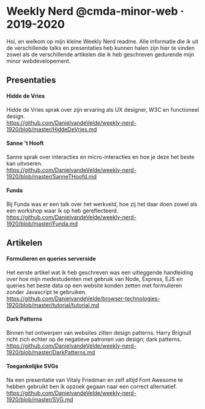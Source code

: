 # Weekly Nerd @cmda-minor-web · 2019-2020

Hoi, en welkom op mijn kleine Weekly Nerd readme.
Alle informatie die ik uit de verschillende talks en presentaties heb kunnen halen zijn hier te vinden zowel als de verschillende artikelen die ik heb geschreven gedurende mijn minor webdevelopement.

## Presentaties

#### Hidde de Vries

Hidde de Vries sprak over zijn ervaring als UX designer, W3C en functioneel design.   
https://github.com/DanielvandeVelde/weekly-nerd-1920/blob/master/HiddeDeVries.md

#### Sanne 't Hooft

Sanne sprak over interacties en micro-interacties en hoe je deze het beste kan uitvoeren.   
https://github.com/DanielvandeVelde/weekly-nerd-1920/blob/master/SanneTHoofd.md

#### Funda

Bij Funda was er een talk over het werkveld, hoe zij het daar doen zowel als een workshop waar ik op heb gereflecteerd.   
https://github.com/DanielvandeVelde/weekly-nerd-1920/blob/master/Funda.md

## Artikelen

#### Formulieren en queries serverside

Het eerste artikel wat ik heb geschreven was een uitleggende handleiding over hoe mijn medestudenten met gebruik van Node, Express, EJS en queries het beste data op een website konden zetten met formulieren zonder Javascript te gebruiken.  
https://github.com/DanielvandeVelde/browser-technologies-1920/blob/master/tutorial/tutorial.md

#### Dark Patterns

Binnen het ontwerpen van websites zitten design patterns. Harry Brignull richt zich echter op de negatieve patronen van design; dark patterns.  
https://github.com/DanielvandeVelde/weekly-nerd-1920/blob/master/DarkPatterns.md

#### Toegankelijke SVGs

Na een presentatie van Vitaly Friedman en zelf altijd Font Awesome te hebben gebruikt ben ik opzoek gegaan naar een correct alternatief.  
https://github.com/DanielvandeVelde/weekly-nerd-1920/blob/master/SVG.md
